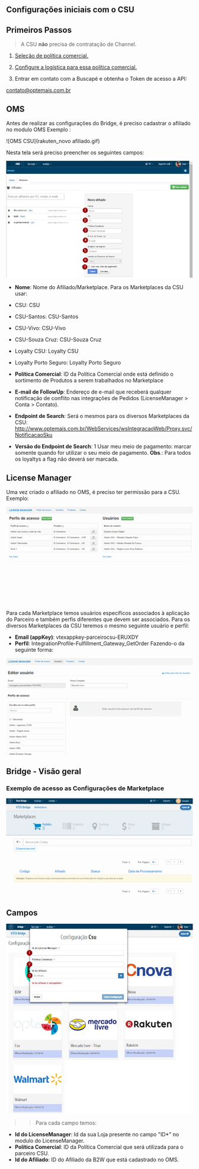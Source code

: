 ## Configurações iniciais com o CSU

## Primeiros Passos

> A CSU **não** precisa de contratação de Channel.

1. [Seleção de política comercial.](http://help.vtex.com/hc/pt-br/articles/214166227)

2. [Configure a logística para essa política comercial.](http://help.vtex.com/hc/pt-br/articles/214166667-Atualiza%C3%A7%C3%A3o-de-estoque)

3. Entrar em contato com a Buscapé e obtenha o Token de acesso a API:

 contato@optemais.com.br


 ## OMS

 Antes de realizar as configurações do Bridge, é preciso cadastrar o afiliado no modulo OMS
 Exemplo :

 ![OMS CSU](rakuten_novo afiliado.gif)

 Nesta tela será preciso preencher os seguintes campos:

 ![OMSCAMPOS CSU](configuracoes_iniciais_CSU.jpg)

 * **Nome**: Nome do Afiliado/Marketplace. Para os Marketplaces da CSU usar:
 * CSU: CSU
 * CSU-Santos: CSU-Santos
 * CSU-Vivo: CSU-Vivo
 * CSU-Souza Cruz: CSU-Souza Cruz
 * Loyalty CSU: Loyalty CSU
 * Loyalty Porto Seguro: Loyalty Porto Seguro

 * **Política Comercial**: ID da Política Comercial onde está definido o sortimento de Produtos a serem trabalhados no Marketplace
 * **E-mail de FollowUp**: Endereço de e-mail que receberá qualquer notificação de conflito nas integrações de Pedidos (LicenseManager > Conta > Contato).
 * **Endpoint de Search**: Será o mesmos para os diversos Marketplaces da CSU: http://www.optemais.com.br/WebServices/wsIntegracaoWeb/Proxy.svc/NotificacaoSku
 * **Versão do Endpoint de Search**: 1
 Usar meu meio de pagamento: marcar somente quando for utilizar o seu meio de pagamento. **Obs**.: Para todos os loyaltys a flag não deverá ser marcada.


 ## License Manager

Uma vez criado o afiliado no OMS, é preciso ter permissão para a CSU.
Exemplo:

 ![LICENSEMANAGER CSU](image06.gif)

 Para cada Marketplace temos usuários específicos associados à aplicação do Parceiro e também perfis diferentes que devem ser associados. Para os diversos Marketplaces da CSU teremos o mesmo seguinte usuário e perfil:

 * **Email (appKey)**: vtexappkey-parceirocsu-ERUXDY
 * **Perfil**: IntegrationProfile-Fulfillment_Gateway_GetOrder
 Fazendo-o da seguinte forma:

 ![LICENSEMANAGER2 CSU](image02.gif)

## Bridge - Visão geral

### Exemplo de acesso as Configurações de Marketplace

![Config CSU](Marketplace_Config.gif)

## Campos

![Config CSU](CSU.png)

>>Para cada campo temos:

* **Id do LicenseManager**: Id da sua Loja presente no campo "ID*" no modulo do LicenseManager.
* **Política Comercial**: ID da Política Comercial que será utilizada para o parceiro CSU.
* **Id do Afiliado**: ID do Afiliado da B2W que está cadastrado no OMS.
